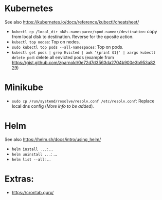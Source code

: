 # Kubernetes
See also https://kubernetes.io/docs/reference/kubectl/cheatsheet/

* `kubectl cp /local_dir <k8s-namespace>/<pod-name>:/destination`: copy from local disk to destination. Reverse for the oposite action.
* `kubectl top nodes`: Top on nodes.
* `sudo kubectl top pods --all-namespaces`: Top on pods.
* `kubectl get pods | grep Evicted | awk '{print $1}' | xargs kubectl delete pod`: delete all envicted pods (example from https://gist.github.com/zparnold/0e72d7d3563da2704b900e3b953a8229)

# Minikube
* `sudo cp /run/systemd/resolve/resolv.conf /etc/resolv.conf`: Replace local dns config (*More info to be added*).

# Helm
See also https://helm.sh/docs/intro/using_helm/

* `helm install ...`: ...
* `helm uninstall ...`: ...
* `helm list --all`: ...

# Extras:
* https://crontab.guru/
